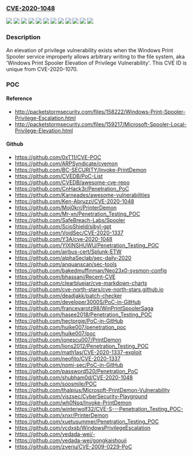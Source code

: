 ### [CVE-2020-1048](https://cve.mitre.org/cgi-bin/cvename.cgi?name=CVE-2020-1048)
![](https://img.shields.io/static/v1?label=Product&message=Windows%2010%20Version%201903%20for%2032-bit%20Systems&color=blue)
![](https://img.shields.io/static/v1?label=Product&message=Windows%2010%20Version%201903%20for%20ARM64-based%20Systems&color=blue)
![](https://img.shields.io/static/v1?label=Product&message=Windows%2010%20Version%201903%20for%20x64-based%20Systems&color=blue)
![](https://img.shields.io/static/v1?label=Product&message=Windows%2010%20Version%201909%20for%2032-bit%20Systems&color=blue)
![](https://img.shields.io/static/v1?label=Product&message=Windows%2010%20Version%201909%20for%20ARM64-based%20Systems&color=blue)
![](https://img.shields.io/static/v1?label=Product&message=Windows%2010%20Version%201909%20for%20x64-based%20Systems&color=blue)
![](https://img.shields.io/static/v1?label=Product&message=Windows%20Server%2C%20version%201903%20(Server%20Core%20installation)&color=blue)
![](https://img.shields.io/static/v1?label=Product&message=Windows%20Server%2C%20version%201909%20(Server%20Core%20installation)&color=blue)
![](https://img.shields.io/static/v1?label=Product&message=Windows%20Server&color=blue)
![](https://img.shields.io/static/v1?label=Product&message=Windows&color=blue)
![](https://img.shields.io/static/v1?label=Version&message=n%2Fa&color=blue)
![](https://img.shields.io/static/v1?label=Vulnerability&message=Elevation%20of%20Privilege&color=brighgreen)

### Description

An elevation of privilege vulnerability exists when the Windows Print Spooler service improperly allows arbitrary writing to the file system, aka 'Windows Print Spooler Elevation of Privilege Vulnerability'. This CVE ID is unique from CVE-2020-1070.

### POC

#### Reference
- http://packetstormsecurity.com/files/158222/Windows-Print-Spooler-Privilege-Escalation.html
- http://packetstormsecurity.com/files/159217/Microsoft-Spooler-Local-Privilege-Elevation.html

#### Github
- https://github.com/0xT11/CVE-POC
- https://github.com/ARPSyndicate/cvemon
- https://github.com/BC-SECURITY/Invoke-PrintDemon
- https://github.com/CVEDB/PoC-List
- https://github.com/CVEDB/awesome-cve-repo
- https://github.com/CnHack3r/Penetration_PoC
- https://github.com/Karneades/awesome-vulnerabilities
- https://github.com/Ken-Abruzzi/CVE-2020-1048
- https://github.com/Moj0krr/PrinterDemon
- https://github.com/Mr-xn/Penetration_Testing_POC
- https://github.com/SafeBreach-Labs/Spooler
- https://github.com/ScioShield/sibyl-gpt
- https://github.com/VoidSec/CVE-2020-1337
- https://github.com/Y3A/cve-2020-1048
- https://github.com/YIXINSHUWU/Penetration_Testing_POC
- https://github.com/airbus-cert/Splunk-ETW
- https://github.com/alphaSeclab/sec-daily-2020
- https://github.com/anquanscan/sec-tools
- https://github.com/bakedmuffinman/Neo23x0-sysmon-config
- https://github.com/bhassani/Recent-CVE
- https://github.com/clearbluejar/cve-markdown-charts
- https://github.com/cve-north-stars/cve-north-stars.github.io
- https://github.com/deadjakk/patch-checker
- https://github.com/developer3000S/PoC-in-GitHub
- https://github.com/francevarotz98/WinPrintSpoolerSaga
- https://github.com/hasee2018/Penetration_Testing_POC
- https://github.com/hectorgie/PoC-in-GitHub
- https://github.com/huike007/penetration_poc
- https://github.com/huike007/poc
- https://github.com/ionescu007/PrintDemon
- https://github.com/lions2012/Penetration_Testing_POC
- https://github.com/math1as/CVE-2020-1337-exploit
- https://github.com/neofito/CVE-2020-1337
- https://github.com/nomi-sec/PoC-in-GitHub
- https://github.com/password520/Penetration_PoC
- https://github.com/shubham0d/CVE-2020-1048
- https://github.com/soosmile/POC
- https://github.com/thalpius/Microsoft-PrintDemon-Vulnerability
- https://github.com/viszsec/CyberSecurity-Playground
- https://github.com/wh0Nsq/Invoke-PrintDemon
- https://github.com/winterwolf32/CVE-S---Penetration_Testing_POC-
- https://github.com/xnxr/PrinterDemon
- https://github.com/xuetusummer/Penetration_Testing_POC
- https://github.com/ycdxsb/WindowsPrivilegeEscalation
- https://github.com/yedada-wei/-
- https://github.com/yedada-wei/gongkaishouji
- https://github.com/zveriu/CVE-2009-0229-PoC

